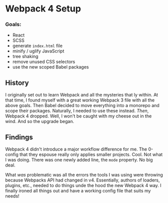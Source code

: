 # Webpack 4 Setup

### Goals:
* React
* SCSS
* generate `index.html` file
* minify / uglify JavaScript
* tree shaking
* remove unused CSS selectors
* use the new scoped Babel packages

## History

I originally set out to learn Webpack and all the mysteries that ly within. At that time, I found myself with a great working Webpack 3 file with all the above goals. Then Babel decided to move everything into a monorepo and scope their packages. Naturally, I needed to use these instead. _Then_, Webpack 4 dropped. Well, I won't be caught with my cheese out in the wind. And so the upgrade began.

## Findings

Webpack 4 didn't introduce a major workflow difference for me. The 0-config that they espouse really only applies smaller projects. Cool. Not what I was doing. There was one newly added line, the `mode` property. No big deal.

What _was_ problematic was all the errors the tools I was using were throwing because Webpacks API had changed in v4. Essentially, authors of loaders, plugins, etc., needed to do things unde the hood the new Webpack 4 way. I finally ironed all things out and have a working config file that suits my needs!

